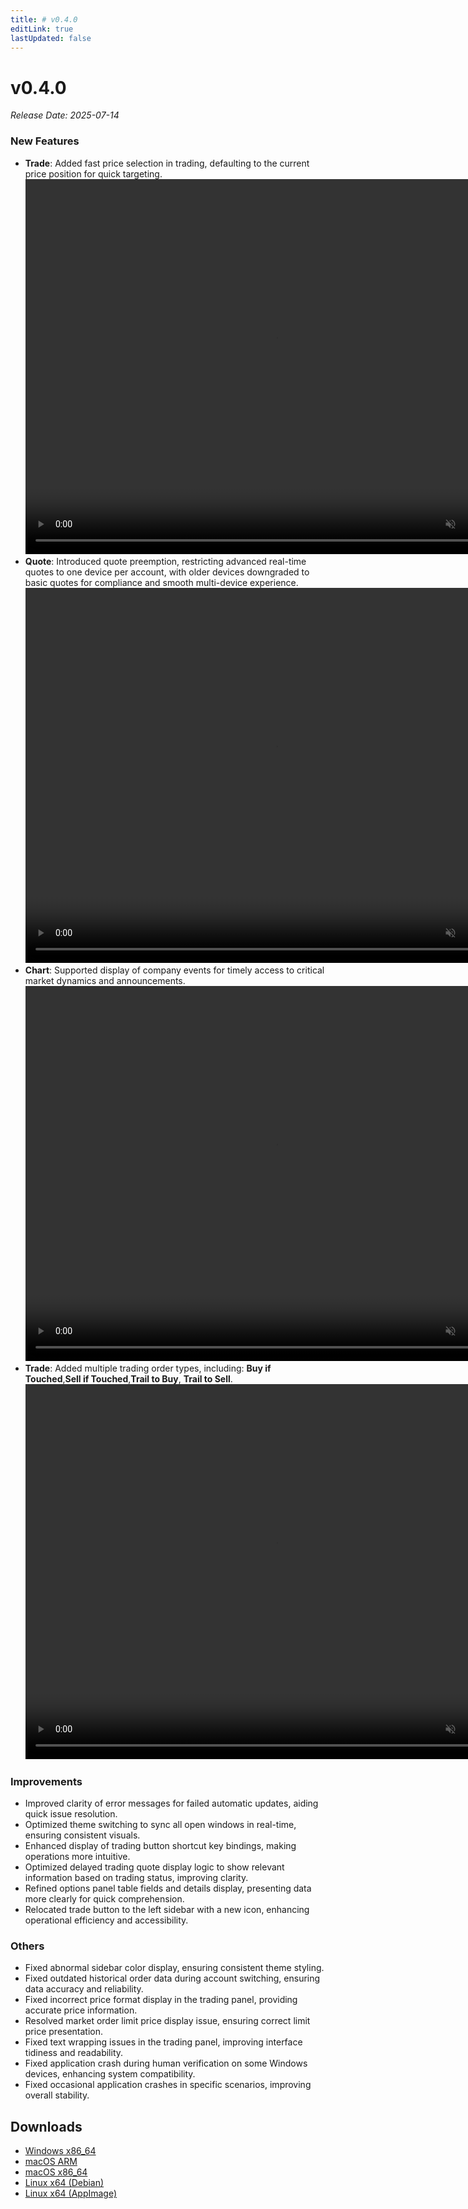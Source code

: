 ```yaml
---
title: # v0.4.0
editLink: true
lastUpdated: false
---
```


# v0.4.0

_Release Date: 2025-07-14_

### New Features

- **Trade**: Added fast price selection in trading, defaulting to the current price position for quick targeting.
  <video src="https://assets.lbctrl.com/uploads/cf3c6511-edf7-4a80-8700-f5568dc8a3da/fast-price.mp4" width="800" height="600" type="video/mp4" autoplay muted loop></video>
- **Quote**: Introduced quote preemption, restricting advanced real-time quotes to one device per account, with older devices downgraded to basic quotes for compliance and smooth multi-device experience.
  <video src="https://assets.lbctrl.com/uploads/097689a8-af6c-4cbe-90b2-cd93eb336cd1/switch-quote-level.mp4" width="800" height="600" type="video/mp4" autoplay muted loop></video>
- **Chart**: Supported display of company events for timely access to critical market dynamics and announcements.
  <video src="https://assets.lbctrl.com/uploads/08420d55-52d9-4bf9-a4f8-3c8352feb733/18028dc5eac56c0ff65fb2d0e2ae9914.mp4" width="800" height="600" type="video/mp4" autoplay muted loop></video>
- **Trade**: Added multiple trading order types, including: **Buy if Touched**,**Sell if Touched**,**Trail to Buy**, **Trail to Sell**.
  <video src="https://assets.lbctrl.com/uploads/4ce7fd3c-59c0-4e66-b93f-115c556c1f76/condition-order.mp4" width="800" height="600" type="video/mp4" autoplay muted loop></video>

### Improvements

- Improved clarity of error messages for failed automatic updates, aiding quick issue resolution.
- Optimized theme switching to sync all open windows in real-time, ensuring consistent visuals.
- Enhanced display of trading button shortcut key bindings, making operations more intuitive.
- Optimized delayed trading quote display logic to show relevant information based on trading status, improving clarity.
- Refined options panel table fields and details display, presenting data more clearly for quick comprehension.
- Relocated trade button to the left sidebar with a new icon, enhancing operational efficiency and accessibility.

### Others

- Fixed abnormal sidebar color display, ensuring consistent theme styling.
- Fixed outdated historical order data during account switching, ensuring data accuracy and reliability.
- Fixed incorrect price format display in the trading panel, providing accurate price information.
- Resolved market order limit price display issue, ensuring correct limit price presentation.
- Fixed text wrapping issues in the trading panel, improving interface tidiness and readability.
- Fixed application crash during human verification on some Windows devices, enhancing system compatibility.
- Fixed occasional application crashes in specific scenarios, improving overall stability.

## Downloads

- [Windows x86_64](https://assets.lbkrs.com/github/release/longbridge-desktop/stable/longbridge-v0.4.0-windows-x86_64.exe)
- [macOS ARM](https://assets.lbkrs.com/github/release/longbridge-desktop/stable/longbridge-v0.4.0-macos-aarch64.dmg)
- [macOS x86_64](https://assets.lbkrs.com/github/release/longbridge-desktop/stable/longbridge-v0.4.0-macos-x86_64.dmg)
- [Linux x64 (Debian)](https://assets.lbkrs.com/github/release/longbridge-desktop/stable/longbridge-v0.4.0-linux-x86_64.deb)
- [Linux x64 (AppImage)](https://assets.lbkrs.com/github/release/longbridge-desktop/stable/longbridge-v0.4.0-linux-x86_64.AppImage)
